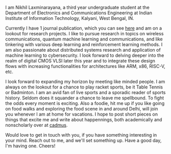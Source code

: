 <!-- Write your biography here. Tell the world about yourself. Link to your favorite [subreddit](http://reddit.com). You can put a picture in, too. The code is already in, just name your picture `prof_pic.jpg` and put it in the `img/` folder.

Put your address / P.O. box / other info right below your picture. You can also disable any these elements by editing `profile` property of the YAML header of your `_pages/about.md`. Edit `_bibliography/papers.bib` and Jekyll will render your [publications page](/al-folio/publications/) automatically.

Link to your social media connections, too. This theme is set up to use [Font Awesome icons](https://fontawesome.com/) and [Academicons](https://jpswalsh.github.io/academicons/), like the ones below. Add your Facebook, Twitter, LinkedIn, Google Scholar, or just disable all of them. -->

I am Nikhil Laxminarayana, a third year undergraduate student at the Department of Electronics and Communications Engineering at Indian Institute of Information Technology, Kalyani, West Bengal, IN.

Currently I have 1 journal publication, which you can see [here](/publications) and am on a lookout for research projects. I like to pursue research in topics on wireless communications, quantum machine learning and communications, and like tinkering with various deep learning and reinforcement learning methods. I am also passionate about distributed systems research and application of machine learning to cybersecurity. I look forward to delving deeper into the realm of digital CMOS VLSI later this year and to integrate these design flows with increasing functionalities for architectures like ARM, x86, RISC-V, etc.

I look forward to expanding my horizon by meeting like minded people. I am always on the lookout for a chance to play racket sports, be it Table Tennis or Badminton. I am an avid fan of live sports and a sporadic reader of sports history. Seldom does it squander a chance to leave me spellbound. To fight the odds every moment is exciting. Also a foodie, hit me up if you like going on food walks and exploring the food scene in and around Delhi, will join you whenever I am at home for vacations. I hope to post short pieces on things that excite me and write about happennings, both academically and nonscholarly over at [cadmus](/blog).

Would love to get in touch with you, if you have something interesting in your mind. Reach out to me, and we'll set something up. Have a good day, I'm having one. Cheers!